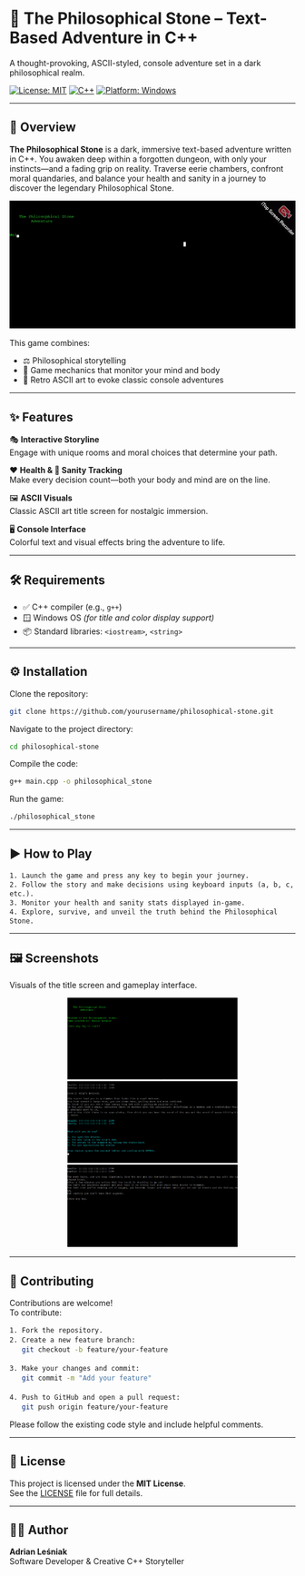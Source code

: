 # 🧱 The Philosophical Stone – Text-Based Adventure in C++

A thought-provoking, ASCII-styled, console adventure set in a dark philosophical realm.

[![License: MIT](https://img.shields.io/badge/License-MIT-yellow.svg)](https://opensource.org/licenses/MIT)
[![C++](https://img.shields.io/badge/Language-C%2B%2B-blue.svg)](https://isocpp.org/)
[![Platform: Windows](https://img.shields.io/badge/Platform-Windows-lightgrey.svg)](https://www.microsoft.com/windows)

---

## 🧠 Overview

**The Philosophical Stone** is a dark, immersive text-based adventure written in C++. You awaken deep within a forgotten dungeon, with only your instincts—and a fading grip on reality. Traverse eerie chambers, confront moral quandaries, and balance your health and sanity in a journey to discover the legendary Philosophical Stone.

![Demo GIF](screenshots/1.gif)

This game combines:
- ⚖️ Philosophical storytelling
- 🧪 Game mechanics that monitor your mind and body
- 🎨 Retro ASCII art to evoke classic console adventures

---

## ✨ Features

🎭 **Interactive Storyline**  
Engage with unique rooms and moral choices that determine your path.

❤️ **Health & 🧠 Sanity Tracking**  
Make every decision count—both your body and mind are on the line.

🖼️ **ASCII Visuals**  
Classic ASCII art title screen for nostalgic immersion.

🖥️ **Console Interface**  
Colorful text and visual effects bring the adventure to life.

---

## 🛠 Requirements

- ✅ C++ compiler (e.g., `g++`)
- 🪟 Windows OS *(for title and color display support)*
- 📦 Standard libraries: `<iostream>`, `<string>`

---

## ⚙️ Installation

Clone the repository:
```bash
git clone https://github.com/yourusername/philosophical-stone.git
```

Navigate to the project directory:

```bash
cd philosophical-stone
```

Compile the code:

```bash
g++ main.cpp -o philosophical_stone
```

Run the game:

```bash
./philosophical_stone
```

---

## ▶️ How to Play

```text
1. Launch the game and press any key to begin your journey.
2. Follow the story and make decisions using keyboard inputs (a, b, c, etc.).
3. Monitor your health and sanity stats displayed in-game.
4. Explore, survive, and unveil the truth behind the Philosophical Stone.
```
---

## 🖼️ Screenshots

Visuals of the title screen and gameplay interface.
<p align="center">
  <img src="screenshots\1.jpg" width="300"/>
  <img src="screenshots\3.jpg" width="300"/>
  <img src="screenshots\4.jpg" width="300"/>
</p>

---

## 🤝 Contributing

Contributions are welcome!  
To contribute:

```bash
1. Fork the repository.
2. Create a new feature branch:
   git checkout -b feature/your-feature

3. Make your changes and commit:
   git commit -m "Add your feature"

4. Push to GitHub and open a pull request:
   git push origin feature/your-feature
```
Please follow the existing code style and include helpful comments.


---

## 📄 License

This project is licensed under the **MIT License**.  
See the [LICENSE](./LICENSE) file for full details.

---

## 👨‍💻 Author

**Adrian Leśniak**  
Software Developer & Creative C++ Storyteller



